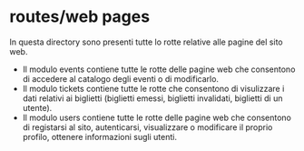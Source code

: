 # routes/web pages

In questa directory sono presenti tutte lo rotte relative alle pagine del sito web.

- Il modulo events contiene tutte le rotte delle pagine web che consentono di accedere al catalogo degli eventi o di modificarlo.
- Il modulo tickets contiene tutte le rotte che consentono di visulizzare i dati relativi ai biglietti (biglietti emessi, biglietti invalidati, biglietti di un utente).
- Il modulo users contiene tutte le rotte delle pagine web che consentono di registarsi al sito, autenticarsi, visualizzare o modificare il proprio profilo, ottenere informazioni sugli utenti. 
